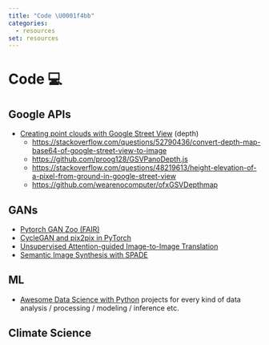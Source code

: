 ```yaml
---
title: "Code \U0001f4bb"
categories:
  - resources
set: resources
---
```


# Code 💻

## Google APIs

* [Creating point clouds with Google Street View](https://medium.com/@nocomputer/creating-point-clouds-with-google-street-view-185faad9d4ee) (depth)
    * https://stackoverflow.com/questions/52790436/convert-depth-map-base64-of-google-street-view-to-image
    * https://github.com/proog128/GSVPanoDepth.js
    * https://stackoverflow.com/questions/48219613/height-elevation-of-a-pixel-from-ground-in-google-street-view
    * https://github.com/wearenocomputer/ofxGSVDepthmap

## GANs

* [Pytorch GAN Zoo (FAIR)](https://github.com/facebookresearch/pytorch_GAN_zoo/blob/master/README.md)
* [CycleGAN and pix2pix in PyTorch](https://github.com/junyanz/pytorch-CycleGAN-and-pix2pix)
* [Unsupervised Attention-guided Image-to-Image Translation](https://github.com/AlamiMejjati/Unsupervised-Attention-guided-Image-to-Image-Translation)
* [Semantic Image Synthesis with SPADE](https://github.com/NVlabs/SPADE)



## ML

* [Awesome Data Science with Python](https://github.com/r0f1/datascience) projects for every kind of data analysis / processing / modeling / inference etc.

## Climate Science

